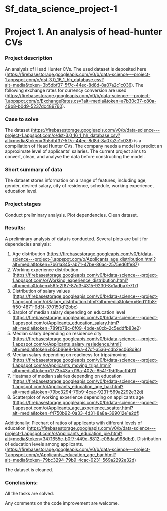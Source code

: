 # Sf_data_science_project-1

# Project 1. An analysis of head-hunter CVs


### Project description    
An analysis of Head Hunter CVs. The used dataset is deposited here (https://firebasestorage.googleapis.com/v0/b/data-science---project-1.appspot.com/o/dst-3.0_16_1_hh_database.csv?alt=media&token=3b5dbf37-5f7c-44ec-8d8d-8a07a2c1c036). The following exchange rates for currency conversion are used (https://firebasestorage.googleapis.com/v0/b/data-science---project-1.appspot.com/o/ExchangeRates.csv?alt=media&token=a7b30c37-c80a-49b8-b0d9-5237dc489760).


### Case to solve    
The dataset (https://firebasestorage.googleapis.com/v0/b/data-science---project-1.appspot.com/o/dst-3.0_16_1_hh_database.csv?alt=media&token=3b5dbf37-5f7c-44ec-8d8d-8a07a2c1c036) is a compillation of Head Hunter CVs. The company needs a model to predict an approximate level of applicants' salaries. 
The current project aims to convert, clean, and analyse the data before constructing the model.



### Short summary of data
The dataset stores information on a range of features, including age, gender, desired salary, city of residence, schedule, working experience, education level.



### Project stages  
Conduct preliminary analysis.
Plot dependencies.
Clean dataset.




### Results:  
A preliminary analysis of data is conducted. Several plots are built for dependecies analysis:
1) Age distribution (https://firebasestorage.googleapis.com/v0/b/data-science---project-1.appspot.com/o/Applicants_age_distribution.html?alt=media&token=7b61a345-ab71-47be-86ac-2575ed6ffe87)
2) Working experience distribution (https://firebasestorage.googleapis.com/v0/b/data-science---project-1.appspot.com/o/Working_experience_distribution.html?alt=media&token=56fe2f87-87d3-4315-9230-8c1adba7e717)
3) Distribution of salary values (https://firebasestorage.googleapis.com/v0/b/data-science---project-1.appspot.com/o/Salary_distribution.html?alt=media&token=6ed11fb8-ff50-4871-9d3f-370150d12bbc)
4) Barplot of median salary depending on education level (https://firebasestorage.googleapis.com/v0/b/data-science---project-1.appspot.com/o/Applicants_education_salary.html?alt=media&token=789fb78c-6f09-4bde-a0cb-2c5eddfb83e2)
5) Median salary depending on residence city (https://firebasestorage.googleapis.com/v0/b/data-science---project-1.appspot.com/o/Applicants_salary_resiedence.html?alt=media&token=b5cb66e8-1dea-47cf-a5a6-cdb2ec068d9c)
6) Median salary depending on readiness for trips/moving (https://firebasestorage.googleapis.com/v0/b/data-science---project-1.appspot.com/o/Applicants_moving_trips.html?alt=media&token=1773b43a-d19a-402c-8541-15b15acff401)
7) Heatmap of median salaries depending on education (https://firebasestorage.googleapis.com/v0/b/data-science---project-1.appspot.com/o/Applicants_education_age_bar.html?alt=media&token=79bc3294-79b9-4cac-9231-569a2292e32d)
8) Scatterplot of working experience depending on applicants age (https://firebasestorage.googleapis.com/v0/b/data-science---project-1.appspot.com/o/Applicants_age_axperience_scatter.html?alt=media&token=f4750b92-0a33-4d31-8a8a-399012e1e2df)

 Additionally:
Piechart of ratios of applicants with different levels of education (https://firebasestorage.googleapis.com/v0/b/data-science---project-1.appspot.com/o/Applicants_education_pie.html?alt=media&token=3471655e-b0f7-449d-8812-e08daa998dbd). Distribution of education levels among applicants. (https://firebasestorage.googleapis.com/v0/b/data-science---project-1.appspot.com/o/Applicants_education_age_bar.html?alt=media&token=79bc3294-79b9-4cac-9231-569a2292e32d)


The dataset is cleaned. 



### Conclusions:  
All the tasks are solved.




Any comments on the code improvement are welcome. 
